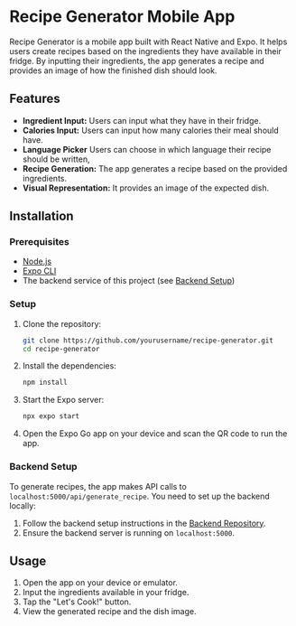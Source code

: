 # Recipe Generator Mobile App

Recipe Generator is a mobile app built with React Native and Expo. It helps users create recipes based on the ingredients they have available in their fridge. By inputting their ingredients, the app generates a recipe and provides an image of how the finished dish should look.

## Features

- **Ingredient Input:** Users can input what they have in their fridge.
- **Calories Input:** Users can input how many calories their meal should have.
- **Language Picker** Users can choose in which language their recipe should be written,
- **Recipe Generation:** The app generates a recipe based on the provided ingredients.
- **Visual Representation:** It provides an image of the expected dish.

## Installation

### Prerequisites

- [Node.js](https://nodejs.org/)
- [Expo CLI](https://docs.expo.dev/get-started/installation/)
- The backend service of this project (see [Backend Setup](https://github.com/MeldinRadoncic/RecipeGeneratorBackend))

### Setup

1. Clone the repository:

    ```bash
    git clone https://github.com/yourusername/recipe-generator.git
    cd recipe-generator
    ```

2. Install the dependencies:

    ```bash
    npm install
    ```

3. Start the Expo server:

    ```bash
    npx expo start
    ```

4. Open the Expo Go app on your device and scan the QR code to run the app.

### Backend Setup

To generate recipes, the app makes API calls to `localhost:5000/api/generate_recipe`. You need to set up the backend locally:

1. Follow the backend setup instructions in the [Backend Repository](https://github.com/MeldinRadoncic/RecipeGeneratorBackend).
2. Ensure the backend server is running on `localhost:5000`.

## Usage

1. Open the app on your device or emulator.
2. Input the ingredients available in your fridge.
3. Tap the "Let's Cook!" button.
4. View the generated recipe and the dish image.



